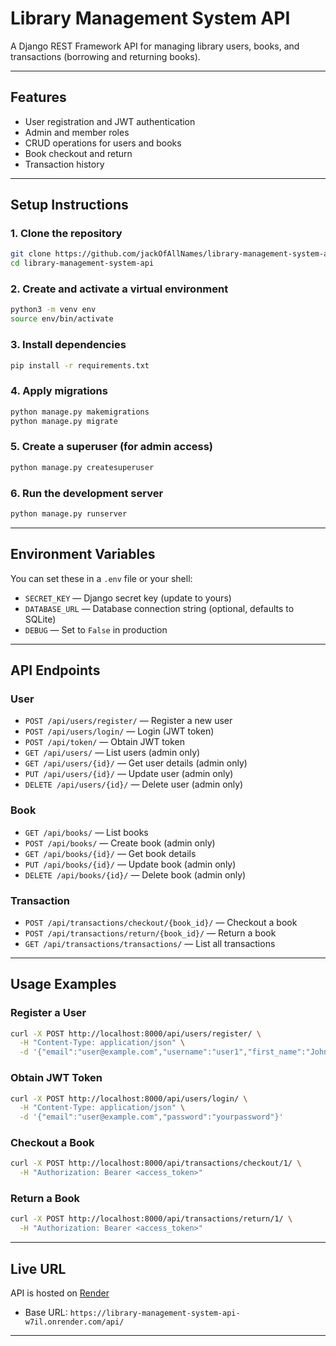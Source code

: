 # Library Management System API

A Django REST Framework API for managing library users, books, and transactions (borrowing and returning books).

---

## Features

- User registration and JWT authentication
- Admin and member roles
- CRUD operations for users and books
- Book checkout and return
- Transaction history

---

## Setup Instructions

### 1. Clone the repository

```sh
git clone https://github.com/jackOfAllNames/library-management-system-api.git
cd library-management-system-api
```

### 2. Create and activate a virtual environment

```sh
python3 -m venv env
source env/bin/activate
```

### 3. Install dependencies

```sh
pip install -r requirements.txt
```

### 4. Apply migrations

```sh
python manage.py makemigrations
python manage.py migrate
```

### 5. Create a superuser (for admin access)

```sh
python manage.py createsuperuser
```

### 6. Run the development server

```sh
python manage.py runserver
```

---

## Environment Variables

You can set these in a `.env` file or your shell:

- `SECRET_KEY` — Django secret key (update to yours)
- `DATABASE_URL` — Database connection string (optional, defaults to SQLite)
- `DEBUG` — Set to `False` in production

---

## API Endpoints

### User

- `POST /api/users/register/` — Register a new user
- `POST /api/users/login/` — Login (JWT token)
- `POST /api/token/` — Obtain JWT token
- `GET /api/users/` — List users (admin only)
- `GET /api/users/{id}/` — Get user details (admin only)
- `PUT /api/users/{id}/` — Update user (admin only)
- `DELETE /api/users/{id}/` — Delete user (admin only)

### Book

- `GET /api/books/` — List books
- `POST /api/books/` — Create book (admin only)
- `GET /api/books/{id}/` — Get book details
- `PUT /api/books/{id}/` — Update book (admin only)
- `DELETE /api/books/{id}/` — Delete book (admin only)

### Transaction

- `POST /api/transactions/checkout/{book_id}/` — Checkout a book
- `POST /api/transactions/return/{book_id}/` — Return a book
- `GET /api/transactions/transactions/` — List all transactions

---

## Usage Examples

### Register a User

```sh
curl -X POST http://localhost:8000/api/users/register/ \
  -H "Content-Type: application/json" \
  -d '{"email":"user@example.com","username":"user1","first_name":"John","last_name":"Doe","role":"member","password":"yourpassword"}'
```

### Obtain JWT Token

```sh
curl -X POST http://localhost:8000/api/users/login/ \
  -H "Content-Type: application/json" \
  -d '{"email":"user@example.com","password":"yourpassword"}'
```

### Checkout a Book

```sh
curl -X POST http://localhost:8000/api/transactions/checkout/1/ \
  -H "Authorization: Bearer <access_token>"
```

### Return a Book

```sh
curl -X POST http://localhost:8000/api/transactions/return/1/ \
  -H "Authorization: Bearer <access_token>"
```

---

## Live URL

API is hosted on [Render](https://library-management-system-api-w7il.onrender.com/)

- Base URL: `https://library-management-system-api-w7il.onrender.com/api/`

---
